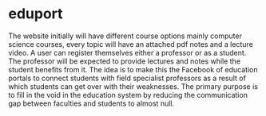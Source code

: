 # eduport

The website initially will have different course options mainly computer science courses, every topic will have an attached pdf notes and a lecture video.
A user can register themselves either a professor or as a student. The professor will be expected to provide lectures and notes while the student benefits from it.
The idea is to make this the Facebook of education portals to connect students with field specialist professors as a result of which students can get over with their weaknesses.
The primary purpose is to fill in the void in the education system by reducing the communication gap between faculties and students to almost null.

